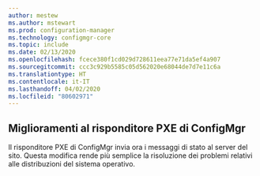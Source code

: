 ```yaml
---
author: mestew
ms.author: mstewart
ms.prod: configuration-manager
ms.technology: configmgr-core
ms.topic: include
ms.date: 02/13/2020
ms.openlocfilehash: fcece380f1cd029d728611eea77e71da5ef4a907
ms.sourcegitcommit: ccc3c929b5585c05d562020e68044de7d7e11c6a
ms.translationtype: HT
ms.contentlocale: it-IT
ms.lasthandoff: 04/02/2020
ms.locfileid: "80602971"
---
```

## <a name="improvements-to-the-configmgr-pxe-responder"></a><a name="bkmk_pxe"></a> Miglioramenti al risponditore PXE di ConfigMgr 
<!--5568051 & 5528656-->
Il risponditore PXE di ConfigMgr invia ora i messaggi di stato al server del sito. Questa modifica rende più semplice la risoluzione dei problemi relativi alle distribuzioni del sistema operativo.  

